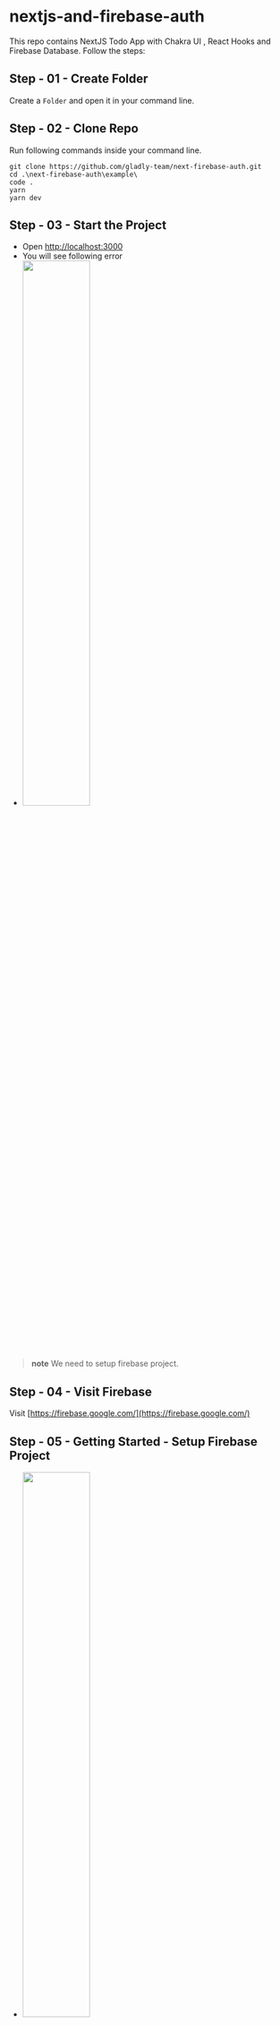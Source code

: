 # nextjs-and-firebase-auth
This repo contains NextJS Todo App with Chakra UI , React Hooks and Firebase Database.
Follow the steps:

## Step - 01 - Create Folder
Create a `Folder` and open it in your command line.

## Step - 02 - Clone Repo
Run following commands inside your command line.
```
git clone https://github.com/gladly-team/next-firebase-auth.git
cd .\next-firebase-auth\example\
code .
yarn
yarn dev
```

## Step - 03 - Start the Project
- Open [http://localhost:3000](http://localhost:3000/)
- You will see following error
- <img width="50%" src="https://github.com/aahmedfaraz/nextjs-and-firebase-auth/blob/main/assets/images/init-error.PNG" />

> __note__
We need to setup firebase project.

## Step - 04 - Visit Firebase
Visit [https://firebase.google.com/](https://firebase.google.com/)

## Step - 05 - Getting Started - Setup Firebase Project
- <img width="50%" src="https://github.com/aahmedfaraz/nextjs-and-firebase-auth/blob/main/assets/images/firebase-1.PNG" />
- <img width="50%" src="https://github.com/aahmedfaraz/nextjs-and-firebase-auth/blob/main/assets/images/firebase-2.PNG" />
- <img width="50%" src="https://github.com/aahmedfaraz/nextjs-and-firebase-auth/blob/main/assets/images/firebase-3.PNG" />
- <img width="50%" src="https://github.com/aahmedfaraz/nextjs-and-firebase-auth/blob/main/assets/images/firebase-4.PNG" />
- <img width="50%" src="https://github.com/aahmedfaraz/nextjs-and-firebase-auth/blob/main/assets/images/firebase-5.PNG" />
- <img width="50%" src="https://github.com/aahmedfaraz/nextjs-and-firebase-auth/blob/main/assets/images/firebase-6.PNG" />
- <img width="50%" src="https://github.com/aahmedfaraz/nextjs-and-firebase-auth/blob/main/assets/images/firebase-7.PNG" />
- <img width="50%" src="https://github.com/aahmedfaraz/nextjs-and-firebase-auth/blob/main/assets/images/firebase-8.PNG" />

## Step - 06 - Setup Web App inside the Firebase Project
- <img width="50%" src="https://github.com/aahmedfaraz/nextjs-and-firebase-auth/blob/main/assets/images/firebase-9.PNG" />
- <img width="50%" src="https://github.com/aahmedfaraz/nextjs-and-firebase-auth/blob/main/assets/images/firebase-10.PNG" />
- <img width="50%" src="https://github.com/aahmedfaraz/nextjs-and-firebase-auth/blob/main/assets/images/firebase-11.PNG" />
- <img width="50%" src="https://github.com/aahmedfaraz/nextjs-and-firebase-auth/blob/main/assets/images/firebase-12.PNG" />

## Step - 07 - Move to the left most panel
- <img width="50%" src="https://github.com/aahmedfaraz/nextjs-and-firebase-auth/blob/main/assets/images/firebase-13.PNG" />
- <img width="50%" src="https://github.com/aahmedfaraz/nextjs-and-firebase-auth/blob/main/assets/images/firebase-14.PNG" />

## Step - 08 - Setup Authentication for Email/Password
- <img width="50%" src="https://github.com/aahmedfaraz/nextjs-and-firebase-auth/blob/main/assets/images/firebase-15.PNG" />
- <img width="50%" src="https://github.com/aahmedfaraz/nextjs-and-firebase-auth/blob/main/assets/images/firebase-16.PNG" />
- <img width="50%" src="https://github.com/aahmedfaraz/nextjs-and-firebase-auth/blob/main/assets/images/firebase-17.PNG" />
- <img width="50%" src="https://github.com/aahmedfaraz/nextjs-and-firebase-auth/blob/main/assets/images/firebase-18.PNG" />
- <img width="50%" src="https://github.com/aahmedfaraz/nextjs-and-firebase-auth/blob/main/assets/images/firebase-19.PNG" />

## Step - 09 - Setup Firestore Database
- <img width="50%" src="https://github.com/aahmedfaraz/nextjs-and-firebase-auth/blob/main/assets/images/firebase-20.PNG" />
- <img width="50%" src="https://github.com/aahmedfaraz/nextjs-and-firebase-auth/blob/main/assets/images/firebase-21.PNG" />
- <img width="50%" src="https://github.com/aahmedfaraz/nextjs-and-firebase-auth/blob/main/assets/images/firebase-22.PNG" />
- <img width="50%" src="https://github.com/aahmedfaraz/nextjs-and-firebase-auth/blob/main/assets/images/firebase-23.PNG" />
- <img width="50%" src="https://github.com/aahmedfaraz/nextjs-and-firebase-auth/blob/main/assets/images/firebase-24.PNG" />

## Step - 10 - Setup Realtime Database
- <img width="50%" src="https://github.com/aahmedfaraz/nextjs-and-firebase-auth/blob/main/assets/images/firebase-25.PNG" />
- <img width="50%" src="https://github.com/aahmedfaraz/nextjs-and-firebase-auth/blob/main/assets/images/firebase-26.PNG" />
- <img width="50%" src="https://github.com/aahmedfaraz/nextjs-and-firebase-auth/blob/main/assets/images/firebase-27.PNG" />
- <img width="50%" src="https://github.com/aahmedfaraz/nextjs-and-firebase-auth/blob/main/assets/images/firebase-28.PNG" />
- <img width="50%" src="https://github.com/aahmedfaraz/nextjs-and-firebase-auth/blob/main/assets/images/firebase-29.PNG" />

## Step - 11 - Open Project Settings
- <img width="50%" src="https://github.com/aahmedfaraz/nextjs-and-firebase-auth/blob/main/assets/images/firebase-30.PNG" />
- <img width="50%" src="https://github.com/aahmedfaraz/nextjs-and-firebase-auth/blob/main/assets/images/firebase-31.PNG" />

## Step - 12 - Open Service Account and Generate Private Key
- **It will download a json file.**
- <img width="50%" src="https://github.com/aahmedfaraz/nextjs-and-firebase-auth/blob/main/assets/images/firebase-32.PNG" />
- <img width="50%" src="https://github.com/aahmedfaraz/nextjs-and-firebase-auth/blob/main/assets/images/firebase-33.PNG" />
- <img width="50%" src="https://github.com/aahmedfaraz/nextjs-and-firebase-auth/blob/main/assets/images/firebase-34.PNG" />
- <img width="50%" src="https://github.com/aahmedfaraz/nextjs-and-firebase-auth/blob/main/assets/images/firebase-35.PNG" />
- JSON file Downloaded, shown below.
- <img width="50%" src="https://github.com/aahmedfaraz/nextjs-and-firebase-auth/blob/main/assets/images/firebase-36.PNG" />

## Step - 13 - Create .env.local in root directory like "next-firebase-auth \ example \ .env.local"
- <img width="50%" src="https://github.com/aahmedfaraz/nextjs-and-firebase-auth/blob/main/assets/images/firebase-37.PNG" />
- Run the project again. (using `yarn dev`)
- <img width="50%" src="https://github.com/aahmedfaraz/nextjs-and-firebase-auth/blob/main/assets/images/firebase-38.PNG" />

# Here you are inside the Project
- <img width="50%" src="https://github.com/aahmedfaraz/nextjs-and-firebase-auth/blob/main/assets/images/firebase-39.PNG" />
